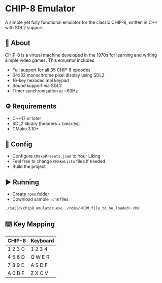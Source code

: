 # CHIP-8 Emulator

A simple yet fully functional emulator for the classic CHIP-8, written in C++ with SDL2 support.

## 🧠 About

CHIP-8 is a virtual machine developed in the 1970s for learning and writing simple video games. This emulator includes:

- Full support for all 35 CHIP-8 opcodes
- 64x32 monochrome pixel display using SDL2
- 16-key hexadecimal keypad
- Sound support via SDL2
- Timer synchronization at ~60Hz

## ⚙️ Requirements

- C++17 or later
- SDL2 library (headers + binaries)
- CMake 3.10+

## 📆 Config

- Configure ```CMakePresets.json``` to Your Liking
- Feel free to change ```CMakeLists``` files if needed
- Build the project

## ▶️ Running

- Create ```roms``` folder
- Download sample ```.ch8``` files

```bash
./build/chip8_emulator.exe ./roms/<ROM_file_to_be_loaded>.ch8
```

## ⌨️ Key Mapping

CHIP-8       | Keyboard
------------ | ---------
1 2 3 C       | 1 2 3 4
4 5 6 D       | Q W E R
7 8 9 E       | A S D F
A 0 B F       | Z X C V
